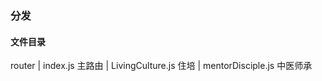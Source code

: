### 分发

#### 文件目录
router
     |
     index.js 主路由
     |
     LivingCulture.js 住培
     |
     mentorDisciple.js 中医师承


